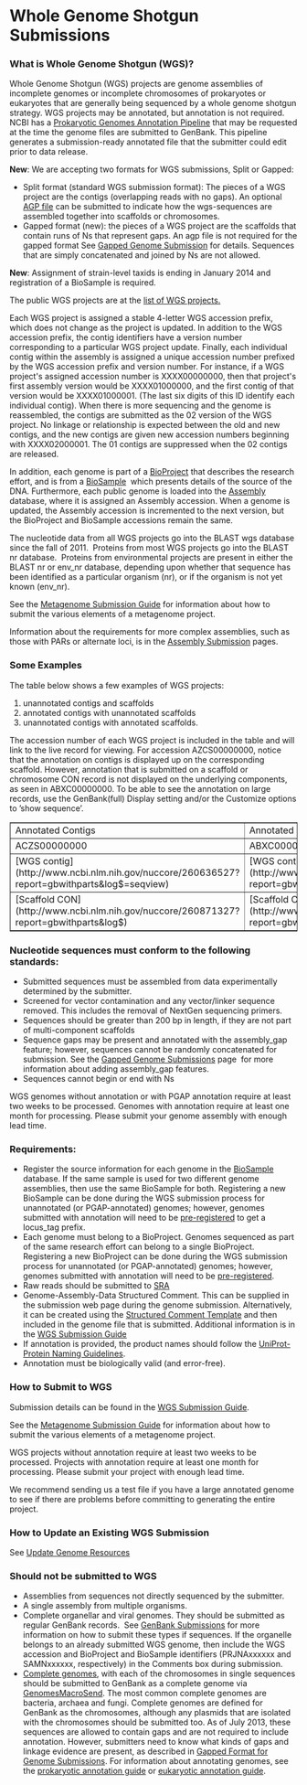 
# Whole Genome Shotgun Submissions

### What is Whole Genome Shotgun (WGS)?

Whole Genome Shotgun (WGS) projects are genome assemblies of incomplete genomes or incomplete chromosomes of prokaryotes or eukaryotes that are generally being sequenced by a whole genome shotgun strategy. WGS projects may be annotated, but annotation is not required. NCBI has a [Prokaryotic Genomes Annotation Pipeline](http://www.ncbi.nlm.nih.gov/genomes/static/Pipeline.html) that may be requested at the time the genome files are submitted to GenBank. This pipeline generates a submission-ready annotated file that the submitter could edit prior to data release.

**New**: We are accepting two formats for WGS submissions, Split or Gapped:

*   Split format (standard WGS submission format): The pieces of a WGS project are the contigs (overlapping reads with no gaps). An optional [AGP file](http://www.ncbi.nlm.nih.gov/genbank/wgs.submit#agp) can be submitted to indicate how the wgs-sequences are assembled together into scaffolds or chromosomes.
*   Gapped format (new): the pieces of a WGS project are the scaffolds that contain runs of Ns that represent gaps. An agp file is not required for the gapped format See [Gapped Genome Submission](/~/wgs_gapped) for details. Sequences that are simply concatenated and joined by Ns are not allowed.

**New**: Assignment of strain-level taxids is ending in January 2014 and registration of a BioSample is required.

The public WGS projects are at the [list of WGS projects](http://www.ncbi.nlm.nih.gov/Traces/wgs/)[.](http://www.ncbi.nlm.nih.gov/Traces/wgs/)

Each WGS project is assigned a stable 4-letter WGS accession prefix, which does not change as the project is updated. In addition to the WGS accession prefix, the contig identifiers have a version number corresponding to a particular WGS project update. Finally, each individual contig within the assembly is assigned a unique accession number prefixed by the WGS accession prefix and version number. For instance, if a WGS project's assigned accession number is XXXX00000000, then that project's first assembly version would be XXXX01000000, and the first contig of that version would be XXXX01000001\. (The last six digits of this ID identify each individual contig). When there is more sequencing and the genome is reassembled, the contigs are submitted as the 02 version of the WGS project. No linkage or relationship is expected between the old and new contigs, and the new contigs are given new accession numbers beginning with XXXX02000001\. The 01 contigs are suppressed when the 02 contigs are released.  

In addition, each genome is part of a [BioProject](http://www.ncbi.nlm.nih.gov/bioproject/) that describes the research effort, and is from a [BioSample](http://www.ncbi.nlm.nih.gov/biosample/)  which presents details of the source of the DNA. Furthermore, each public genome is loaded into the [Assembly](http://www.ncbi.nlm.nih.gov/assembly/) database, where it is assigned an Assembly accession. When a genome is updated, the Assembly accession is incremented to the next version, but the BioProject and BioSample accessions remain the same.

The nucleotide data from all WGS projects go into the BLAST wgs database since the fall of 2011.  Proteins from most WGS projects go into the BLAST nr database.  Proteins from environmental projects are present in either the BLAST nr or env_nr database, depending upon whether that sequence has been identified as a particular organism (nr), or if the organism is not yet known (env_nr).

See the [Metagenome Submission Guide](/~/metagenome) for information about how to submit the various elements of a metagenome project.

Information about the requirements for more complex assemblies, such as those with PARs or alternate loci, is in the [Assembly Submission](http://www.ncbi.nlm.nih.gov/projects/genome/assembly/submission/index.shtml) pages.

### Some Examples

The table below shows a few examples of WGS projects:

1.  unannotated contigs and scaffolds
2.  annotated contigs with unannotated scaffolds
3.  unannotated contigs with annotated scaffolds.

The accession number of each WGS project is included in the table and will link to the live record for viewing. For accession AZCS00000000, notice that the annotation on contigs is displayed up on the corresponding scaffold. However, annotation that is submitted on a scaffold or chromosome CON record is not displayed on the underlying components, as seen in ABXC00000000\. To be able to see the annotation on large records, use the GenBank(full) Display setting and/or the Customize options to ’show sequence’.

<table border="1">

<tbody>

<tr>

<td>Annotated Contigs</td>

<td>Annotated Scaffolds</td>

<td>No Annotation</td>

</tr>

<tr>

<td>ACZS00000000</td>

<td>ABXC00000000</td>

<td>AAGU00000000</td>

</tr>

<tr>

<td>[WGS contig](http://www.ncbi.nlm.nih.gov/nuccore/260636527?report=gbwithparts&log$=seqview)</td>

<td>[WGS contig](http://www.ncbi.nlm.nih.gov/nuccore/237891334?report=gbwithparts&log$=seqview)</td>

<td>[WGS contig](http://www.ncbi.nlm.nih.gov/nuccore/253587594?report=gbwithparts&log$=seqview)</td>

</tr>

<tr>

<td>[Scaffold CON](http://www.ncbi.nlm.nih.gov/nuccore/260871327?report=gbwithparts&log$)</td>

<td>[Scaffold CON](http://www.ncbi.nlm.nih.gov/nuccore/239785565?report=gbwithparts&log$=seqview)</td>

<td>[Scaffold CON](http://www.ncbi.nlm.nih.gov/nuccore/253994985)</td>

</tr>

</tbody>

</table>

### Nucleotide sequences must conform to the following standards:

*   Submitted sequences must be assembled from data experimentally determined by the submitter.
*   Screened for vector contamination and any vector/linker sequence removed. This includes the removal of NextGen sequencing primers.
*   Sequences should be greater than 200 bp in length, if they are not part of multi-component scaffolds
*   Sequence gaps may be present and annotated with the assembly_gap feature; however, sequences cannot be randomly concatenated for submission. See the [Gapped Genome Submissions](/~/wgs_gapped) page  for more information about adding assembly_gap features.
*   Sequences cannot begin or end with Ns

WGS genomes without annotation or with PGAP annotation require at least two weeks to be processed. Genomes with annotation require at least one month for processing. Please submit your genome assembly with enough lead time.

### Requirements:

*   Register the source information for each genome in the [BioSample](https://submit.ncbi.nlm.nih.gov/subs/biosample) database. If the same sample is used for two different genome assemblies, then use the same BioSample for both. Registering a new BioSample can be done during the WGS submission process for unannotated (or PGAP-annotated) genomes; however, genomes submitted with annotation will need to be [pre-registered](https://submit.ncbi.nlm.nih.gov/subs/biosample/) to get a locus_tag prefix.
*   Each genome must belong to a BioProject. Genomes sequenced as part of the same research effort can belong to a single BioProject.  Registering a new BioProject can be done during the WGS submission process for unannotated (or PGAP-annotated) genomes; however, genomes submitted with annotation will need to be [pre-registered](https://submit.ncbi.nlm.nih.gov/subs/bioproject/).
*   Raw reads should be submitted to [SRA](http://www.ncbi.nlm.nih.gov/books/NBK47529/)
*   Genome-Assembly-Data Structured Comment. This can be supplied in the submission web page during the genome submission. Alternatively, it can be created using the [Structured Comment Template](https://submit.ncbi.nlm.nih.gov/structcomment/genomes/) and then included in the genome file that is submitted. Additional information is in the [WGS Submission Guide](http://www.ncbi.nlm.nih.gov/genbank/wgs.submit.html)
*   If annotation is provided, the product names should follow the [UniProt-Protein Naming Guidelines](http://www.uniprot.org/docs/nameprot).
*   Annotation must be biologically valid (and error-free).

### How to Submit to WGS

Submission details can be found in the [WGS Submission Guide](/~/wgs.submit).

See the [Metagenome Submission Guide](/~/metagenome) for information about how to submit the various elements of a metagenome project.

WGS projects without annotation require at least two weeks to be processed. Projects with annotation require at least one month for processing. Please submit your project with enough lead time.

We recommend sending us a test file if you have a large annotated genome to see if there are problems before committing to generating the entire project.

### How to Update an Existing WGS Submission

See [Update Genome Resources](http://www.ncbi.nlm.nih.gov/genbank/wgs_update)

### Should not be submitted to WGS

*   Assemblies from sequences not directly sequenced by the submitter.
*   A single assembly from multiple organisms.
*   Complete organellar and viral genomes. They should be submitted as regular GenBank records.  See [GenBank Submissions](http://www.ncbi.nlm.nih.gov/genbank/) for more information on how to submit these types if sequences. If the organelle belongs to an already submitted WGS genome, then include the WGS accession and BioProject and BioSample identifiers (PRJNAxxxxxx and SAMNxxxxxx, respectively) in the Comments box during submission.
*   [Complete genomes](/~/genomesubmit), with each of the chromosomes in single sequences should be submitted to GenBank as a complete genome via [GenomesMacroSend](http://www.ncbi.nlm.nih.gov/projects/GenomeSubmit/genome_submit.cgi). The most common complete genomes are bacteria, archaea and fungi. Complete genomes are defined for GenBank as the chromosomes, although any plasmids that are isolated with the chromosomes should be submitted too. As of July 2013, these sequences are allowed to contain gaps and are not required to include annotation. However, submitters need to know what kinds of gaps and linkage evidence are present, as described in [Gapped Format for Genome Submissions](/~/wgs_gapped). For information about annotating genomes, see the [prokaryotic annotation guide](/~/genomesubmit_annotation) or [eukaryotic annotation guide](/~/eukaryotic_genome_submission).

